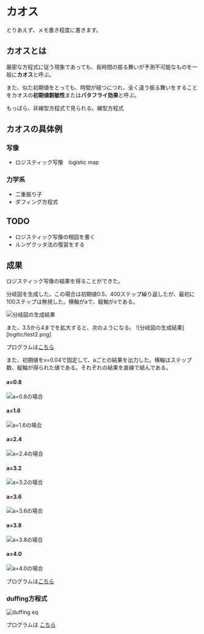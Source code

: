 # カオス

とりあえず、メモ書き程度に書きます。

## カオスとは

厳密な方程式に従う現象であっても、長時間の振る舞いが予測不可能なものを一般に**カオス**と呼ぶ。

また、似た初期値をとっても、時間が経つにつれ、全く違う振る舞いをすることをカオスの**初期値鋭敏性**または**バタフライ効果**と呼ぶ。

もっぱら、非線型方程式で見られる。線型方程式

## カオスの具体例

### 写像
- ロジスティック写像　logistic map

### 力学系
- 二重振り子
- ダフィング方程式　


## TODO

- ロジスティック写像の相図を書く
- ルンゲクッタ法の復習をする

## 成果

ロジスティック写像の結果を得ることができた。

分岐図を生成した。この場合は初期値0.5、400ステップ繰り返したが、最初に100ステップは無視した。横軸がaで、縦軸がxである。

![分岐図の生成結果](logistic/test.png)

また、3.5から4までを拡大すると、次のようになる。
![分岐図の生成結果][logitic/test2.png]

プログラムは[こちら](logistic/test.cpp)

また、初期値をx=0.04で固定して、aごとの結果を出力した。横軸はステップ数、縦軸が得られた値である。それぞれの結果を直線で結んである。

#### a=0.8
![a=0.8の場合](logistic/0.8.png)

#### a=1.6
![a=1.6の場合](logistic/1.6.png)

#### a=2.4
![a=2.4の場合](logistic/2.4.png)

#### a=3.2
![a=3.2の場合](logistic/3.2.png)

#### a=3.6
![a=3.6の場合](logistic/3.6.png)

#### a=3.8
![a=3.8の場合](logistic/3.8.png)

#### a=4.0
![a=4.0の場合](logistic/4.png)


プログラムは[こちら](logistic/test2.cpp)

### duffing方程式

![duffing eq](duffing/duffing2.png)

プログラムは
[こちら](duffing/duffing.cpp)

